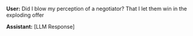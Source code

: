 **User:**
Did I blow my perception of a negotiator? That I let them win in the exploding offer

**Assistant:**
[LLM Response]

